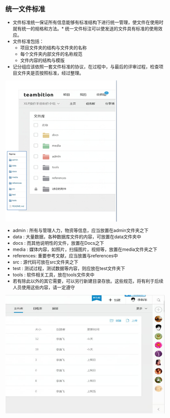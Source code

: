 ## 统一文件标准

* 文件标准统一保证所有信息能够有标准结构下进行统一管理，使文件在使用时就有统一的规格和方法。* 统一文件标注可以使发送的文件具有标准的使用效应。
* 文件标准包括：
	* 项目文件夹的结构与文件夹的名称
	* 每个文件夹内部文件的名称规范
	* 文件内容的结构与模版
* 记分组应该依照一套文件标准的协议，在过程中，与最后的评审过程，检查项目文件夹是否按照标准，经过整理。   

![0](00.jpg "0") 

* admin : 所有与管理人力，物资等信息，应当放置在admin文件夹之下
* data : 大量数据，各种数据库文件的内容，可放置在data文件夹中
* docs : 而其他说明性的文件，放置在Docs之下
* media : 媒体内容，如照片，扫描图片，视频等，放置在media文件夹之下
* references: 重要参考文献，应当放置与references中
* src : 源代码可放在src文件夹之下
* test : 测试过程，测试数据等内容，则应放在test文件夹下
* tools : 软件相关工具，放在tools文件夹中
* 若有除此以外的其它需要，可以另行新建目录存放。这些规范，将有利于后续人员使用这些内容，请一定遵守


![0](01.jpg "0")